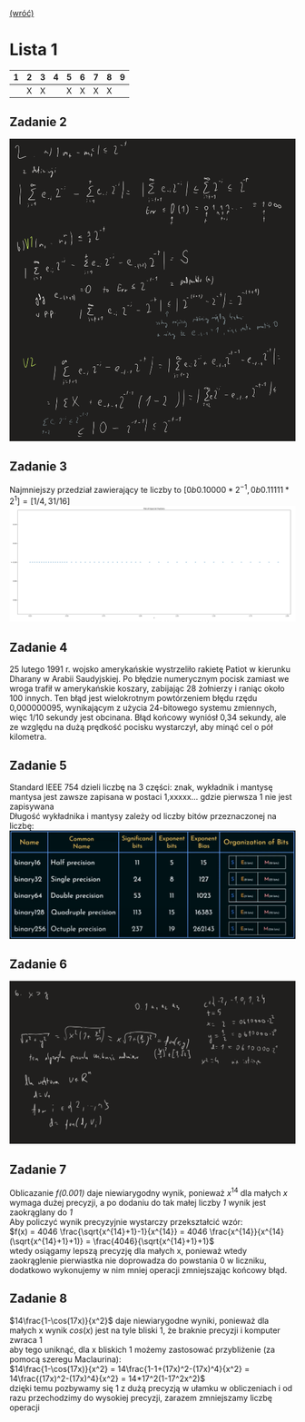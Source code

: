 [(wróć)](../)

# Lista 1
| 1 | 2 | 3 | 4 | 5 | 6 | 7 | 8 | 9 |
|---|---|---|---|---|---|---|---|---|
|   | X | X |   | X | X | X | X |   |

## Zadanie 2
![image](zad2.png)

## Zadanie 3
Najmniejszy przedział zawierający te liczby to $[0b0.10000*2^{-1}, 0b0.11111*2^1] = [1/4, 31/16]$  
![image](zad3.png)

## Zadanie 4
25 lutego 1991 r. wojsko amerykańskie wystrzeliło rakietę Patiot w kierunku Dharany w Arabii Saudyjskiej. Po błędzie numerycznym pocisk zamiast we wroga trafił w amerykańskie koszary, zabijając 28 żołnierzy i raniąc około 100 innych. Ten błąd jest wielokrotnym powtórzeniem błędu rzędu 0,000000095, wynikającym z użycia 24-bitowego systemu zmiennych, więc 1/10 sekundy jest obcinana. Błąd końcowy wyniósł 0,34 sekundy, ale ze względu na dużą prędkość pocisku wystarczył, aby minąć cel o pół kilometra. 

## Zadanie 5
Standard IEEE 754 dzieli liczbę na 3 części: znak, wykładnik i mantysę   
mantysa jest zawsze zapisana w postaci 1,xxxxx... gdzie pierwsza 1 nie jest zapisywana    
Długość wykładnika i mantysy zależy od liczby bitów przeznaczonej na liczbę:  
![image](ieee754.png)

## Zadanie 6
![image](zad6.png)

## Zadanie 7
Oblicazanie _f(0.001)_ daje niewiarygodny wynik, ponieważ $x^{14}$ dla małych _x_ wymaga dużej precyzji, a po dodaniu do tak małej liczby _1_ wynik jest zaokrąglany do _1_  
Aby policzyć wynik precyzyjnie wystarczy przekształcić wzór:  
$f(x) = 4046 \frac{\sqrt{x^{14}+1}-1}{x^{14}} = 4046 \frac{x^{14}}{x^{14}(\sqrt{x^{14}+1}+1)} = \frac{4046}{\sqrt{x^{14}+1}+1}$  
wtedy osiągamy lepszą precyzję dla małych x, ponieważ wtedy zaokrąglenie pierwiastka nie doprowadza do powstania 0 w liczniku, dodatkowo wykonujemy w nim mniej operacji zmniejszając końcowy błąd.  

## Zadanie 8
$14\frac{1-\cos(17x)}{x^2}$ daje niewiarygodne wyniki, ponieważ dla małych x wynik $cos(x)$ jest na tyle bliski 1, że braknie precyzji i komputer zwraca 1   
aby tego uniknąć, dla x bliskich 1 możemy zastosować przybliżenie (za pomocą szeregu Maclaurina):  
$14\frac{1-\cos(17x)}{x^2} = 14\frac{1-1+(17x)^2-(17x)^4}{x^2} = 14\frac{(17x)^2-(17x)^4}{x^2} = 14*17^2(1-17^2x^2)$  
dzięki temu pozbywamy się 1 z dużą precyzją w ułamku w obliczeniach i od razu przechodzimy do wysokiej precyzji, zarazem zmniejszamy liczbę operacji  